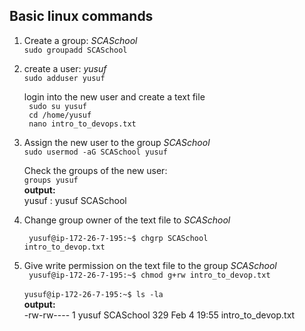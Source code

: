 ## Basic linux commands

1. Create a group: <i>SCASchool</i>  
    <code>sudo groupadd SCASchool</code>

2. create a user: <i>yusuf</i>  
   <code>sudo adduser yusuf</code>

    login into the new user and create a text file  
    <code> sudo su yusuf </code>  
    <code> cd /home/yusuf </code>  
    <code> nano intro_to_devops.txt </code>

3.  Assign the new user to the group <i>SCASchool</i>  
    <code>sudo usermod -aG SCASchool yusuf</code>

     Check the groups of the new user:  
    <code>groups yusuf</code>  
    <b>output: </b>   
    yusuf : yusuf SCASchool

4. Change group owner of the text file to <i>SCASchool</i>
  
    <code> yusuf@ip-172-26-7-195:~$ chgrp SCASchool intro_to_devop.txt</code>   

5. Give write permission on the text file to the group <i>SCASchool</i>   
    <code> yusuf@ip-172-26-7-195:~$ chmod g\+rw intro_to_devop.txt  </code>  
    <code>yusuf@ip-172-26-7-195:~$ ls -la </code>  
    <b>output:</b>  
    -rw-rw---- 1 yusuf SCASchool  329 Feb  4 19:55 intro_to_devop.txt